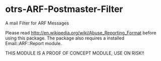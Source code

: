otrs-ARF-Postmaster-Filter
==========================

A mail Filter for ARF Messages

Please read http://en.wikipedia.org/wiki/Abuse_Reporting_Format before using this package. The package also requires a installed Email::ARF::Report module.

THIS MODULE IS A PROOF OF CONCEPT MODULE, USE ON RISK!!
